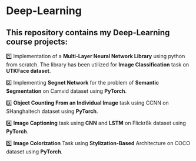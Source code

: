 # Deep-Learning
 ## This repository contains my **Deep-Learning** course projects:

:one: Implementation of  a **Multi-Layer Neural Network Library** using python from scratch. The library has been utilized for **Image Classification** task on **UTKFace dataset**.

 :two: Implementing **Segnet Network** for the problem of **Semantic Segmentation** on Camvid dataset using **PyTorch**.

:three: **Object Counting From an Individual Image** task using CCNN on SHanghaitech dataset using **PyTorch**.

:four: **Image Captioning** task using **CNN** and **LSTM** on Flickr8k dataset using **PyTorch**.

:five: **Image Colorization** Task using **Stylization-Based** Architecture on COCO dataset using **PyTorch**.
